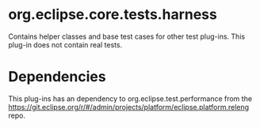 org.eclipse.core.tests.harness
==============================

Contains helper classes and base test cases for other test plug-ins. This plug-in does not contain real tests.

Dependencies
============

This plug-ins has an dependency to org.eclipse.test.performance from the https://git.eclipse.org/r/#/admin/projects/platform/eclipse.platform.releng repo.
